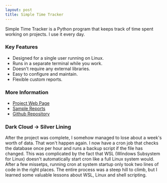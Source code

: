 ```yaml
---
layout: post
title: Simple Time Tracker
---
```


Simple Time Tracker is a Python program that keeps track of time spent working on projects. I use it every day.

### Key Features
- Designed for a single user running on Linux.
- Runs in a separate terminal while you work.
- Doesn't require any external libraries.
- Easy to configure and maintain.
- Flexible custom reports.

### More Information
- [Project Web Page](https://ccardea.github.io/stt)
- [Sample Reports](https://colab.research.google.com/drive/1Q1hwEd0YKXMVSqGoksvXiFHHt1b7UmYx?usp=sharing)
- [Github Repository](https://github.com/ccardea/stt)

### Dark Cloud -> Silver Lining
After the project was complete, I somehow managed to lose about a week's worth of data. That won't happen again. I now have a cron job that checks the database once per hour and runs a backup script if the file has changed. This was complicated by the fact that WSL (Windows Subsystem for Linux) doesn't automatically start cron like a full Linux system would. After a few missetps, running cron at system startup only took two lines of code in the right places. The entire process was a steep hill to climb, but I learned some valuable lessons about WSL, Linux and shell scripting.

